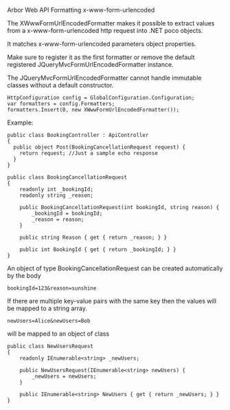 Arbor Web API Formatting x-www-form-urlencoded

The XWwwFormUrlEncodedFormatter makes it possible to extract values from a x-www-form-urlencoded http request into .NET poco objects.

It matches x-www-form-urlencoded parameters object properties. 

Make sure to register it as the first formatter or remove the default registered JQueryMvcFormUrlEncodedFormatter instance.

The JQueryMvcFormUrlEncodedFormatter cannot handle immutable classes without a default constructor.

    HttpConfiguration config = GlobalConfiguration.Configuration;
    var formatters = config.Formatters;
    formatters.Insert(0, new XWwwFormUrlEncodedFormatter());

Example: 

    public class BookingController : ApiController
    { 
      public object Post(BookingCancellationRequest request) {
        return request; //Just a sample echo response
      }
    }

    public class BookingCancellationRequest
    {
        readonly int _bookingId;
        readonly string _reason;

        public BookingCancellationRequest(int bookingId, string reason) {
            _bookingId = bookingId;
            _reason = reason;
        }
        
        public string Reason { get { return _reason; } }

        public int BookingId { get { return _bookingId; } }
    }

An object of type BookingCancellationRequest can be created automatically by the body

    bookingId=123&reason=sunshine

If there are multiple key-value pairs with the same key then the values will be mapped to a string array.

    newUsers=Alice&newUsers=Bob

will be mapped to an object of class

    public class NewUsersRequest
    {
        readonly IEnumerable<string> _newUsers;

        public NewUsersRequest(IEnumerable<string> newUsers) {
            _newUsers = newUsers;
        }
        
        public IEnumerable<string> NewUsers { get { return _newUsers; } }
    }